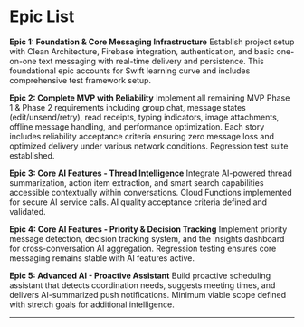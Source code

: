 # Epic List

**Epic 1: Foundation & Core Messaging Infrastructure**
Establish project setup with Clean Architecture, Firebase integration, authentication, and basic one-on-one text messaging with real-time delivery and persistence. This foundational epic accounts for Swift learning curve and includes comprehensive test framework setup.

**Epic 2: Complete MVP with Reliability**
Implement all remaining MVP Phase 1 & Phase 2 requirements including group chat, message states (edit/unsend/retry), read receipts, typing indicators, image attachments, offline message handling, and performance optimization. Each story includes reliability acceptance criteria ensuring zero message loss and optimized delivery under various network conditions. Regression test suite established.

**Epic 3: Core AI Features - Thread Intelligence**
Integrate AI-powered thread summarization, action item extraction, and smart search capabilities accessible contextually within conversations. Cloud Functions implemented for secure AI service calls. AI quality acceptance criteria defined and validated.

**Epic 4: Core AI Features - Priority & Decision Tracking**
Implement priority message detection, decision tracking system, and the Insights dashboard for cross-conversation AI aggregation. Regression testing ensures core messaging remains stable with AI features active.

**Epic 5: Advanced AI - Proactive Assistant**
Build proactive scheduling assistant that detects coordination needs, suggests meeting times, and delivers AI-summarized push notifications. Minimum viable scope defined with stretch goals for additional intelligence.

---
